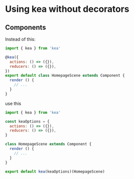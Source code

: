 # Using kea without decorators

## Components

Instead of this:

```js
import { kea } from 'kea'

@kea({
  actions: () => ({}),
  reducers: () => ({}),
})
export default class HomepageScene extends Component {
  render () {
    // ...
  }
}
```

use this

```js
import { kea } from 'kea'

const keaOptions = {
  actions: () => ({}),
  reducers: () => ({}),
}

class HomepageScene extends Component {
  render () {
    // ...
  }
}

export default kea(keaOptions)(HomepageScene)
```
